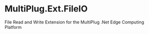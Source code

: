 # MultiPlug.Ext.FileIO
File Read and Write Extension for the MultiPlug .Net Edge Computing Platform
